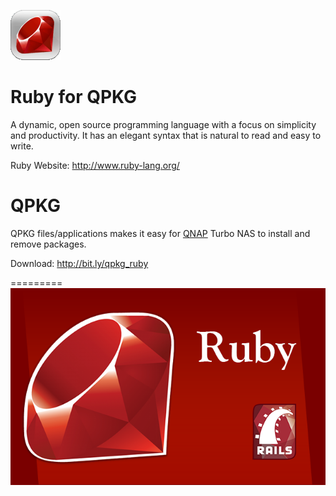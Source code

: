 ![image](https://github.com/yutin1987/QPKG-Ruby/raw/master/icon/ruby_80.gif)

Ruby for QPKG
=========
A dynamic, open source programming language with a focus on simplicity and productivity. It has an elegant syntax that is natural to read and easy to write.

Ruby Website: http://www.ruby-lang.org/

QPKG
=========
QPKG files/applications makes it easy for [QNAP](http://www.qnap.com/) Turbo NAS to install and remove packages.

Download: http://bit.ly/qpkg_ruby

=========
![image](https://github.com/yutin1987/QPKG-Ruby/raw/master/icon/ruby_640x400.png)
